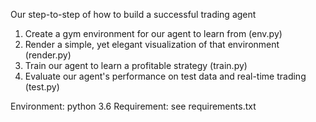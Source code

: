 Our step-to-step of how to build a successful trading agent
1. Create a gym environment for our agent to learn from (env.py)
2. Render a simple, yet elegant visualization of that environment (render.py)
3. Train our agent to learn a profitable strategy (train.py)
4. Evaluate our agent's performance on test data and real-time trading (test.py)

Environment: python 3.6
Requirement: see requirements.txt